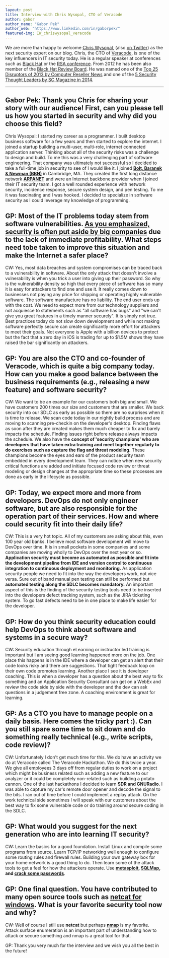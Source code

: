 ```yaml
---
layout: post
title: Interview with Chris Wysopal, CTO of Veracode
author: gabor
author_name: "Gabor Pek"
author_web: "https://www.linkedin.com/in/gaborpek/"
featured-img: IW_chriswysopal_veracode
---
```


We are more than happy to welcome [Chris Wysopal](http://www.veracode.com/about/leadership/chris-wysopal), (also [on Twitter](https://twitter.com/WeldPond)) as the next security expert on our blog. Chris, the CTO of [Veracode](https://www.veracode.com/), is one of the key influencers in IT security today. He is a regular speaker at conferences such as [Black Hat](http://www.blackhat.com/) or the [RSA conference](https://www.rsaconference.com/). From 2012 he has been also member of the [Black Hat Review Board](http://blackhat.com/review-board.html). He was named one of the [Top 25 Disruptors of 2013 by Computer Reseller News](http://www.crn.com/slide-shows/channel-programs/240163158/the-top-25-disrupters-of-2013.htm/pgno/0/13) and one of the [5 Security Thought Leaders by SC Magazine in 2014](https://www.scmagazine.com/thought-leaders-in-information-security/article/540067/2/). 

<!--excerpt-->

----

## <span class="post question">Gabor Pek: Thank you Chris for sharing your story with our audience! First, can you please tell us how you started in security and why did you choose this field?</span>

<span class="post answer">Chris Wysopal: </span> I started my career as a programmer. I built desktop business software for a few years and then started to explore the internet. I joined a startup building a multi-user, multi-role, internet connected application server.  Thinking about all of the security risks was a challenge to design and build. To me this was a very challenging part of software engineering.  That company was ultimately not successful so I decided to take a full-time job in security to see of I would like it. I joined **[Bolt, Baranek & Newman (BBN)](https://en.wikipedia.org/wiki/BBN_Technologies)** in Cambridge, MA. They created the first long distance network **[ARPANET](https://en.wikipedia.org/wiki/ARPANET)** and were an Internet backbone provider when I joined their IT security team.  I got a well rounded experience with network security, incidence response, secure system design, and pen testing.  To me it was fascinating and I was hooked. I decided to specialize in software security as I could leverage my knowledge of programming.

## <span class="post question">GP: Most of the IT problems today stem from software vulnerabilities. [As you emphasized, security is often put aside by big companies](http://www.washingtonpost.com/sf/business/2015/06/22/net-of-insecurity-part-3/) due to the lack of immediate profitability. What steps need tobe taken to improve this situation and make the Internet a safer place?</span>

<span class="post answer">CW: </span> Yes, most data breaches and system compromises can be traced back to a vulnerability in software.  About the only attack that doesn¹t involve a vulnerability is when you trick a user into giving up their password.  So why is the vulnerability density so high that every piece of software has so many it is easy for attackers to find one and use it. It really comes down to businesses not paying any price for shipping or operating highly vulnerable software. The software manufacture has no liability. The end user ends up with the cost. We need to expect more from our technology suppliers and not acquiesce to statements such as "all software has bugs" and "we can't give you great features in a timely manner securely".  It is simply not true.  Best practices today do not slow down development and while not making software perfectly secure can create significantly more effort for attackers to meet their goals. Not everyone is Apple with a billion devices to protect but the fact that a zero day in iOS is trading for up to $1.5M shows they have raised the bar significantly on attackers.

## <span class="post question">GP: You are also the CTO and co-founder of Veracode, which is quite a big company today. How can you make a good balance between the business requirements (e.g., releasing a new feature) and software security?</span>

<span class="post answer">CW: </span> We want to be an example for our customers both big and small. We have customers 200 times our size and customers that are smaller. We back security into our SDLC as early as possible so there are no surprises when it is time to release.  We scan code today in our nightly build process and are moving to scanning pre-checkin on the developer's desktop. Finding flaws as soon after they are created makes them much cheaper to fix and barely impacts the schedule. Finding issues right before release always impacts the schedule. We also have the **concept of 'security champions' who are developers that have taken extra training and meet together regularly to do exercises such as capture the flag and threat modeling.**  These champions become the eyes and ears of the product security team embedded in every development team.  They can notice when new security critical functions are added and initiate focused code review or threat modeling or design changes at the appropriate time so these processes are done as early in the lifecycle as possible.

## <span class="post question">GP: Today, we expect more and more from developers. DevOps do not only engineer software, but are also responsible for the operation part of their services. How and where could security fit into their daily life?</span>

<span class="post answer">CW: </span> This is a very hot topic.  All of my customers are asking about this, even 100 year old banks. I believe most software development will move to DevOps over time. It is in small pockets in some companies and some companies are moving wholly to DevOps over the next year or so. **Application security must become as automated as possible and fit into the development pipeline from IDE and version control to continuous integration to continuous deployment and monitoring.** As application
security people we need to fit into the way the developers work, not vice versa. Sure out of band manual pen testing can still be performed but **automated testing along the SDLC becomes mandatory.** An important aspect of this is the finding of the security testing tools need to be inserted into the developers defect tracking system, such as the JIRA ticketing system. To go fast defects need to be in one place to make life easier for the developer.

## <span class="post question">GP:  How do you think security education could help DevOps to think about software and systems in a secure way?</span>

<span class="post answer">CW: </span> Security education through eLearning or instructor led training is
important but I am seeing good learning happened more on the job. One place this happens is in the IDE where a developer can get an alert that their code looks risky and there are suggestions. That tight feedback loop on their own code promotes learning.  Another place I see it is developer coaching. This is when a developer has a question about the best way to fix something and an Application Security Consultant can get on a WebEx and review the code side by side with the developer and the dev
can ask questions in a judgement free zone. A coaching environment is great for learning.


## <span class="post question">GP: As a CTO you have to manage people on a daily basis. Here comes the tricky part :). Can you still spare some time to sit down and do something really technical (e.g., write scripts, code review)?</span>

<span class="post answer">CW: </span> Unfortunately I don't get much time for this.  We do have an activity we do at Veracode called The Veracode Hackathon. We do this twice a year. We give all employees 3 days off from regular duties to work on a project which might be business related such as adding a new feature to our analyzer or it could be completely non-related such as building a potato cannon. One of the last hackathons I decided to learn **SDR and GNURadio**. I was able to capture my car's remote door opener and decode the signal to the bits. I ran out of time before I could implement a replay attack. On the work technical side sometimes I will speak with our customers about the best way to fix some vulnerable code or do training around secure coding in the SDLC.

## <span class="post question">GP: What would you suggest for the next generation who are into learning IT security?</span>

<span class="post answer">CW: </span> Learn the basics for a good foundation. Install Linux and compile some programs from source.  Learn TCP/IP networking well enough to configure some routing rules and firewall rules. Building your own gateway box for your home network is a good thing to do. Then learn some of the attack tools to get a feel for how the attackers operate. Use **[metasploit](https://www.metasploit.com/), [SQLMap](http://sqlmap.org/), and [crack some passwords](http://www.openwall.com/john/)**.

## <span class="post question">GP: One final question. You have contributed to many open source tools such as [netcat for windows](https://github.com/diegocr/netcat). What is your favorite security tool now and why?</span>

<span class="post answer">CW: </span>  Well of course I still use **netcat** but perhaps **[nmap](https://nmap.org/)** is my favorite. Attack surface enumeration is an important part of understanding how to attack or secure something and nmap is a great tool for that.

<span class="post question">GP: Thank you very much for the interview and we wish you all the best in the future!</span>
